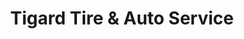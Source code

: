 ---
title: "Tigard Tire & Auto Service"
url: /tigard/tigard-tire-und-auto-service/
shop: Autowerkstatt
---